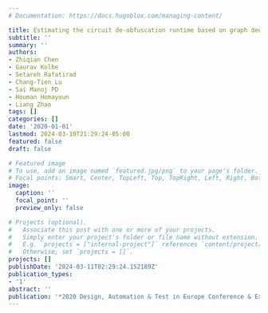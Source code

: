 ```yaml
---
# Documentation: https://docs.hugoblox.com/managing-content/

title: Estimating the circuit de-obfuscation runtime based on graph deep learning
subtitle: ''
summary: ''
authors:
- Zhiqian Chen
- Gaurav Kolhe
- Setareh Rafatirad
- Chang-Tien Lu
- Sai Manoj PD
- Houman Homayoun
- Liang Zhao
tags: []
categories: []
date: '2020-01-01'
lastmod: 2024-03-10T21:29:24-05:00
featured: false
draft: false

# Featured image
# To use, add an image named `featured.jpg/png` to your page's folder.
# Focal points: Smart, Center, TopLeft, Top, TopRight, Left, Right, BottomLeft, Bottom, BottomRight.
image:
  caption: ''
  focal_point: ''
  preview_only: false

# Projects (optional).
#   Associate this post with one or more of your projects.
#   Simply enter your project's folder or file name without extension.
#   E.g. `projects = ["internal-project"]` references `content/project/deep-learning/index.md`.
#   Otherwise, set `projects = []`.
projects: []
publishDate: '2024-03-11T02:29:24.152189Z'
publication_types:
- '1'
abstract: ''
publication: '*2020 Design, Automation & Test in Europe Conference & Exhibition (DATE)*'
---
```

